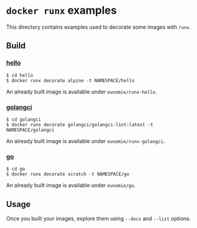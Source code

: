 # `docker runx` examples

This directory contains examples used to decorate some images with `runx`.

## Build

### [hello](hello)

```
$ cd hello
$ docker runx decorate alpine -t NAMESPACE/hello
```

An already built image is available under `eunomie/runx-hello`.

### [golangci](golangci)

```
$ cd golangci
$ docker runx decorate golangci/golangci-lint:latest -t NAMESPACE/golangci
```

An already built image is available under `eunomie/runx-golangci`.

### [go](go)

```
$ cd go
$ docker runx decorate scratch -t NAMESPACE/go
```

An already built image is available under `eunomie/go`.

## Usage

Once you built your images, explore them using `--docs` and `--list` options.
